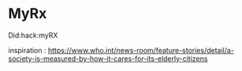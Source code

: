 # MyRx
Did:hack:myRX

inspiration : https://www.who.int/news-room/feature-stories/detail/a-society-is-measured-by-how-it-cares-for-its-elderly-citizens
